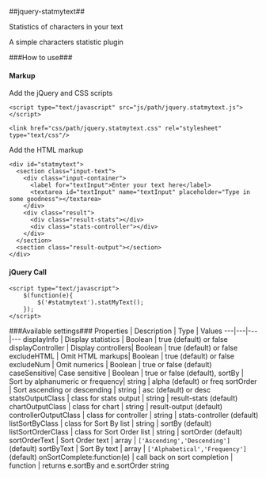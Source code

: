 ##jquery-statmytext##

Statistics of characters in your text

A simple characters statistic plugin

###How to use###

#### Markup ####

Add the jQuery and CSS scripts

    <script type="text/javascript" src="js/path/jquery.statmytext.js"></script>
    
    <link href="css/path/jquery.statmytext.css" rel="stylesheet" type="text/css"/>

Add the HTML markup

    <div id="statmytext">
      <section class="input-text">
        <div class="input-container">
          <label for="textInput">Enter your text here</label>
          <textarea id="textInput" name="textInput" placeholder="Type in some goodness"></textarea>
        </div>
        <div class="result">
          <div class="result-stats"></div>
          <div class="stats-controller"></div>
        </div>
      </section>
      <section class="result-output"></section>
    </div>

#### jQuery Call ####

    <script type="text/javascript">
        $(function(e){
            $('#statmytext').statMyText();
        });
    </script>


###Available settings###
Properties | Description | Type | Values
---|---|---|---
displayInfo | Display statistics | Boolean | true (default) or false
displayController | Display controllers| Boolean | true (default) or false
excludeHTML | Omit HTML markups| Boolean | true (default) or false
excludeNum | Omit numerics | Boolean | true or false (default)
caseSensitive| Case sensitive | Boolean | true or false (default),
sortBy | Sort by alphanumeric or frequency| string | alpha (default) or freq
sortOrder | Sort ascending or descending | string | asc (default) or desc
statsOutputClass | class for stats output | string | result-stats (default)
chartOutputClass | class for chart | string | result-output (default)
controllerOutputClass | class for controller | string | stats-controller (default)
listSortByClass | class for Sort By list | string | sortBy (default)
listSortOrderClass | class for Sort Order list | string |  sortOrder (default)
sortOrderText | Sort Order text | array | `['Ascending','Descending']` (default)
sortByText | Sort By text | array | `['Alphabetical','Frequency']` (default)
onSortComplete:function(e) | call back on sort completion | function | returns e.sortBy and e.sortOrder string
